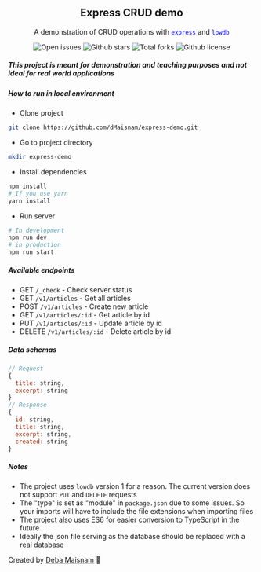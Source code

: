 <section align="center">
  <h1>Express CRUD demo</h1>
  <p>A demonstration of CRUD operations with <code style="color: blue;">express</code> and <code style="color: blue;">lowdb</code></p>
  <div>
    <img 
      src="https://img.shields.io/github/issues/dMaisnam/express-demo" 
      alt="Open issues"
    />
    <img 
      src="https://img.shields.io/github/stars/dMaisnam/express-demo" 
      alt="Github stars"
    />
    <img 
      src="https://img.shields.io/github/forks/dMaisnam/express-demo" 
      alt="Total forks"
    />
    <img 
      src="https://img.shields.io/github/license/dMaisnam/express-demo" 
      alt="Github license"
    />
  </div>
</section>

##### This project is meant for demonstration and teaching purposes and not ideal for real world applications

##### How to run in local environment
- Clone project
```bash
git clone https://github.com/dMaisnam/express-demo.git
```
- Go to project directory
```bash
mkdir express-demo
```
- Install dependencies
```bash
npm install
# If you use yarn
yarn install
```
- Run server
```bash
# In development
npm run dev
# in production
npm run start
```

##### Available endpoints 
- GET     `/_check`      - Check server status
- GET     `/v1/articles`      - Get all articles
- POST    `/v1/articles`      - Create new article
- GET     `/v1/articles/:id`  - Get article by id
- PUT     `/v1/articles/:id`  - Update article by id
- DELETE  `/v1/articles/:id`  - Delete article by id

##### Data schemas
```js
// Request
{
  title: string,
  excerpt: string
}
// Response
{
  id: string,
  title: string,
  excerpt: string,
  created: string
}
```

##### Notes
- The project uses `lowdb` version 1 for a reason. The current version does not support `PUT` and `DELETE` requests
- The "type" is set as "module" in `package.json` due to some issues. So your imports will have to include the file extensions when importing files
- The project also uses ES6 for easier conversion to TypeScript in the future
- Ideally the json file serving as the database should be replaced with a real database

Created by [Deba Maisnam](https://twitter.com/debamaisnam) :link: